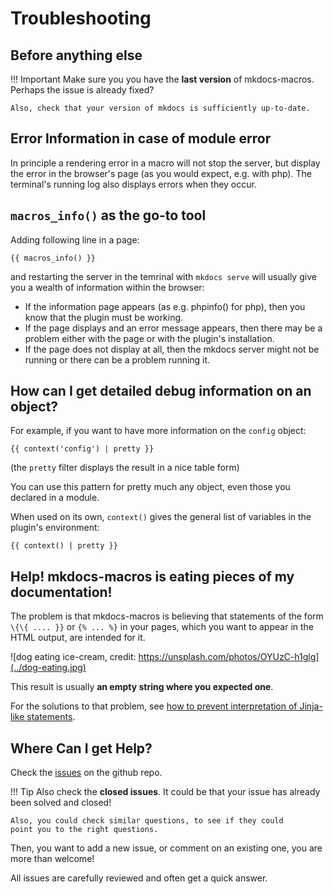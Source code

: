 Troubleshooting
===============

Before anything else
--------------------

!!! Important
    Make sure you you have the **last version** of mkdocs-macros.
    Perhaps the issue is already fixed?

    Also, check that your version of mkdocs is sufficiently up-to-date.


Error Information in case of module error
-----------------------------------------

In principle a rendering error in a macro will not stop the server, but
display the error in the browser's page (as you would expect, e.g. with
php). The terminal's running log also displays errors when they occur.

`macros_info()` as the go-to tool
---------------------------------

Adding following line in a page:

    {{ macros_info() }}

and restarting the server in the temrinal with `mkdocs serve` will
usually give you a wealth of information within the browser:

-   If the information page appears (as e.g. phpinfo() for php), then
    you know that the plugin must be working.
-   If the page displays and an error message appears, then there may be
    a problem either with the page or with the plugin's installation.
-   If the page does not display at all, then the mkdocs server might
    not be running or there can be a problem running it.



How can I get detailed debug information on an object?
------------------------------------------------------

For example, if you want to have more information on the `config`
object:

    {{ context('config') | pretty }}

(the `pretty` filter displays the result in a nice table form)

You can use this pattern for pretty much any object, even those you
declared in a module.

When used on its own, `context()` gives the general list of variables in
the plugin's environment:

    {{ context() | pretty }}


Help! mkdocs-macros is eating pieces of my documentation!
------------------------------------------------

The problem is that mkdocs-macros is believing that statements
of the form `\{\{ .... }}` or `{% ... %}` 
in your pages, which you want to appear in the HTML output,
are intended for it.

![dog eating ice-cream, credit: https://unsplash.com/photos/OYUzC-h1glg](../dog-eating.jpg)

This result is usually **an empty string where you expected one**.

For the solutions to that problem, see 
[how to prevent interpretation of Jinja-like
statements](../advanced/#how-to-prevent-interpretation-of-jinja-like-statements).





Where Can I get Help?
---------------------

Check the [issues](https://github.com/fralau/mkdocs_macros_plugin/issues) 
on the github repo.

!!! Tip
    Also check the **closed issues**. It could be that your issue
    has already been solved and closed!

    Also, you could check similar questions, to see if they could
    point you to the right questions.


Then, you want to add a new issue, or comment on an existing one,
you are more than welcome!

All issues are carefully reviewed and often get a quick answer.